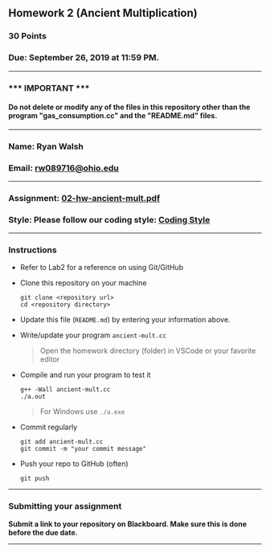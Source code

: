 ## Homework 2 (Ancient Multiplication)

### 30 Points

### Due: September 26, 2019 at 11:59 PM.

---
### *** IMPORTANT ***
#### Do not delete or modify any of the files in this repository other than the program "gas_consumption.cc" and the "README.md" files.

---

### Name: Ryan Walsh

### Email: rw089716@ohio.edu

---

### Assignment: [02-hw-ancient-mult.pdf](02-hw-ancient-mult.pdf)

### Style: Please follow our coding style: [Coding Style](https://github.com/nasseef/cs2400/blob/master/docs/coding-style.md)

---

### Instructions

- Refer to Lab2 for a reference on using Git/GitHub
- Clone this repository on your machine

    ```console
    git clone <repository url>
    cd <repository directory>
    ```

- Update this file (`README.md`) by entering your information above.
- Write/update your program `ancient-mult.cc`

    > Open the homework directory (folder) in VSCode or your favorite editor

- Compile and run your program to test it

    ```console
    g++ -Wall ancient-mult.cc
    ./a.out
    ```

    > For Windows use `./a.exe`

- Commit regularly

    ```console
    git add ancient-mult.cc
    git commit -m "your commit message"
    ```

- Push your repo to GitHub (often)
    ```console
    git push
    ```
---

### Submitting your assignment

**Submit a link to your repository on Blackboard. Make sure this is done before the due date.**

---